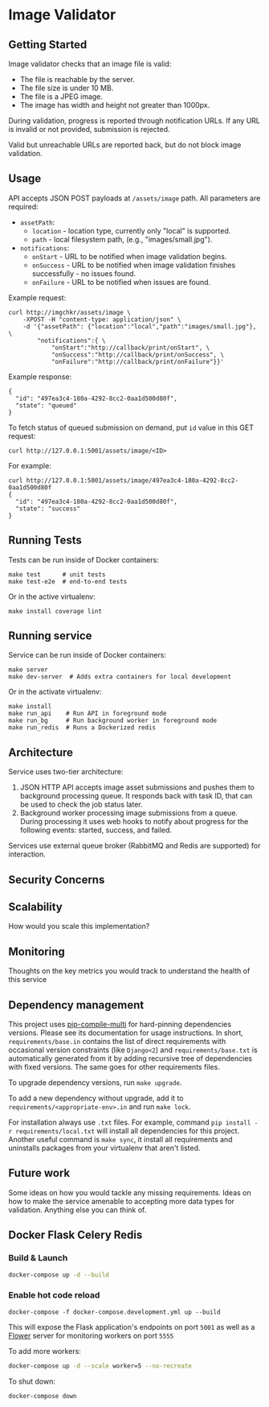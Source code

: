 # Image Validator

## Getting Started

Image validator checks that an image file is valid:

- The file is reachable by the server.
- The file size is under 10 MB.
- The file is a JPEG image.
- The image has width and height not greater than 1000px.

During validation, progress is reported through notification URLs.
If any URL is invalid or not provided, submission is rejected.

Valid but unreachable URLs are reported back, but do not block image validation.

## Usage

API accepts JSON POST payloads at `/assets/image` path.
All parameters are required:

- `assetPath`:
    - `location` - location type, currently only "local" is supported.
    - `path` - local filesystem path, (e.g., "images/small.jpg").
- `notifications`:
    - `onStart` - URL to be notified when image validation begins.
    - `onSuccess` - URL to be notified when image validation finishes successfully - no issues found.
    - `onFailure` - URL to be notified when issues are found.

Example request:

```
curl http://imgchkr/assets/image \
    -XPOST -H "content-type: application/json" \
    -d '{"assetPath": {"location":"local","path":"images/small.jpg"}, \
        "notifications":{ \
            "onStart":"http://callback/print/onStart", \
            "onSuccess":"http://callback/print/onSuccess", \
            "onFailure":"http://callback/print/onFailure"}}'
```

Example response:

```
{
  "id": "497ea3c4-180a-4292-8cc2-0aa1d500d80f",
  "state": "queued"
}
```

To fetch status of queued submission on demand,
put `id` value in this GET request:

```
curl http://127.0.0.1:5001/assets/image/<ID>
```

For example:

```
curl http://127.0.0.1:5001/assets/image/497ea3c4-180a-4292-8cc2-0aa1d500d80f
{
  "id": "497ea3c4-180a-4292-8cc2-0aa1d500d80f",
  "state": "success"
}
```


## Running Tests

Tests can be run inside of Docker containers:

```
make test      # unit tests
make test-e2e  # end-to-end tests
```

Or in the active virtualenv:

```
make install coverage lint
```

## Running service

Service can be run inside of Docker containers:

```
make server
make dev-server  # Adds extra containers for local development
```

Or in the activate virtualenv:

```
make install
make run_api    # Run API in foreground mode
make run_bg     # Run background worker in foreground mode
make run_redis  # Runs a Dockerized redis
```

## Architecture

Service uses two-tier architecture:

1. JSON HTTP API accepts image asset submissions and pushes them to background processing queue.
   It responds back with task ID, that can be used to check the job status later.
2. Background worker processing image submissions from a queue.
   During processing it uses web hooks to notify about progress for the following events: started, success, and failed. 

Services use external queue broker (RabbitMQ and Redis are supported) for interaction.


## Security Concerns


## Scalability


How would you scale this implementation?


## Monitoring


Thoughts on the key metrics you would track to understand the health of this service

## Dependency management

This project uses [pip-compile-multi](https://pypi.org/project/pip-compile-multi/) for hard-pinning dependencies versions.
Please see its documentation for usage instructions.
In short, `requirements/base.in` contains the list of direct requirements with occasional version constraints (like `Django<2`)
and `requirements/base.txt` is automatically generated from it by adding recursive tree of dependencies with fixed versions.
The same goes for other requirements files.

To upgrade dependency versions, run `make upgrade`.

To add a new dependency without upgrade, add it to `requirements/<appropriate-env>.in` and run `make lock`.

For installation always use `.txt` files. For example, command `pip install -r requirements/local.txt`
will install all dependencies for this project.
Another useful command is `make sync`, it install all requirements and uninstalls packages
from your virtualenv that aren't listed.

## Future work

Some ideas on how you would tackle any missing requirements.
Ideas on how to make the service amenable to accepting more data types for validation.
Anything else you can think of.


## Docker Flask Celery Redis

### Build & Launch

```bash
docker-compose up -d --build
```

### Enable hot code reload

```
docker-compose -f docker-compose.development.yml up --build
```

This will expose the Flask application's endpoints on port `5001` as well as
a [Flower](https://github.com/mher/flower) server for monitoring workers on port `5555`

To add more workers:
```bash
docker-compose up -d --scale worker=5 --no-recreate
```

To shut down:

```bash
docker-compose down
```
